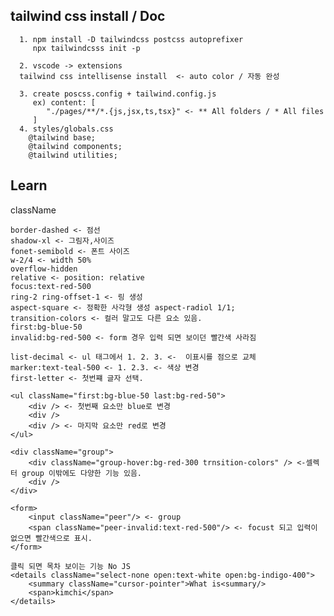 ## tailwind css install / Doc

```
  1. npm install -D tailwindcss postcss autoprefixer
     npx tailwindcsss init -p

  2. vscode -> extensions
  tailwind css intellisense install  <- auto color / 자동 완성

  3. create poscss.config + tailwind.config.js
     ex) content: [
        "./pages/**/*.{js,jsx,ts,tsx}" <- ** All folders / * All files
     ]
  4. styles/globals.css
    @tailwind base;
    @tailwind components;
    @tailwind utilities;
```

## Learn

className

    border-dashed <- 점선
    shadow-xl <- 그림자,사이즈
    fonet-semibold <- 폰트 사이즈
    w-2/4 <- width 50%
    overflow-hidden
    relative <- position: relative
    focus:text-red-500
    ring-2 ring-offset-1 <- 링 생성
    aspect-square <- 정확한 사각형 생성 aspect-radiol 1/1;
    transition-colors <- 컬러 말고도 다른 요소 있음.
    first:bg-blue-50
    invalid:bg-red-500 <- form 경우 입력 되면 보이던 빨간색 사라짐

    list-decimal <- ul 태그에서 1. 2. 3. <-  이표시를 점으로 교체
    marker:text-teal-500 <- 1. 2.3. <- 색상 변경
    first-letter <- 첫번쨰 글자 선택.

```
<ul className="first:bg-blue-50 last:bg-red-50">
    <div /> <- 첫번째 요소만 blue로 변경
    <div />
    <div /> <- 마지막 요소만 red로 변경
</ul>
```

```
<div className="group">
    <div className="group-hover:bg-red-300 trnsition-colors" /> <-셀렉터 group 이밖에도 다양한 기능 있음.
    <div />
</div>
```

```
<form>
    <input className="peer"/> <- group
    <span className="peer-invalid:text-red-500"/> <- focust 되고 입력이 없으면 빨간색으로 표시.
</form>
```

```
클릭 되면 목차 보이는 기능 No JS
<details className="select-none open:text-white open:bg-indigo-400">
    <summary className="cursor-pointer">What is<summary/>
    <span>kimchi</span>
</details>
```
